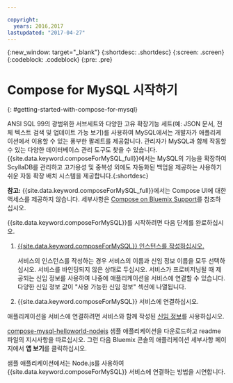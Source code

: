 ```yaml
---

copyright:
  years: 2016,2017
lastupdated: "2017-04-27"
---
```


{:new_window: target="_blank"}
{:shortdesc: .shortdesc}
{:screen: .screen}
{:codeblock: .codeblock}
{:pre: .pre}

# Compose for MySQL 시작하기
{: #getting-started-with-compose-for-mysql}

ANSI SQL 99의 광범위한 서브세트와 다양한 고유 확장기능 세트(예: JSON 문서, 전체 텍스트 검색 및 업데이트 가능 보기)를 사용하여 MySQL에서는 개발자가 애플리케이션에서 이용할 수 있는 풍부한 팔레트를 제공합니다. 관리자가 MySQL과 함께 작동할 수 있는 다양한 데이터베이스 관리 도구도 찾을 수 있습니다. {{site.data.keyword.composeForMySQL_full}}에서는 MySQL의 기능을 확장하여 ScyllaDB를 관리하고 고가용성 및 중복성 외에도 자동화된 백업을 제공하는 사용하기 쉬운 자동 확장 배치 시스템을 제공합니다.{:shortdesc}

**참고:** {{site.data.keyword.composeForMySQL_full}}에서는 Compose UI에 대한 액세스를 제공하지 않습니다. 세부사항은 [Compose on Bluemix Support](https://help.compose.com/docs/bluemix-compose-support)를 참조하십시오.

{{site.data.keyword.composeForMySQL}}를 시작하려면 다음 단계를 완료하십시오. 

1. [{{site.data.keyword.composeForMySQL}} 인스턴스를 작성하십시오.](https://console.ng.bluemix.net/catalog/services/compose-for-mysql/)

   서비스의 인스턴스를 작성하는 경우 서비스의 이름과 신임 정보 이름을 모두 선택하십시오. 서비스를 바인딩되지 않은 상태로 두십시오. 서비스가 프로비저닝될 때 제공되는 신임 정보를 사용하여 나중에 애플리케이션을 서비스에 연결할 수 있습니다. 다양한 신임 정보 값이 "사용 가능한 신임 정보" 섹션에 나열됩니다.

2. {{site.data.keyword.composeForMySQL}} 서비스에 연결하십시오. 

  애플리케이션을 서비스에 연결하려면 서비스와 함께 작성된 [신임 정보](./credentials.html)를 사용하십시오. 

  [compose-mysql-helloworld-nodejs](https://github.com/IBM-Bluemix/compose-mysql-helloworld-nodejs) 샘플 애플리케이션을 다운로드하고 readme 파일의 지시사항을 따르십시오. 그런 다음 Bluemix 콘솔의 애플리케이션 세부사항 페이지에서 **앱 보기**를 클릭하십시오.

  샘플 애플리케이션에서는 Node.js를 사용하여 {{site.data.keyword.composeForMySQL}} 서비스에 연결하는 방법을 시연합니다. 
